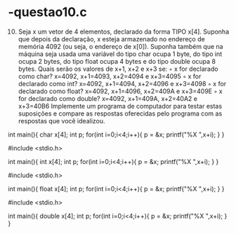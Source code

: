 # -questao10.c
10.	Seja x um vetor de 4 elementos, declarado da forma TIPO x[4]. Suponha que depois da declaração, x esteja armazenado no endereço de memória 4092 (ou seja, o endereço de x[0]). Suponha também que na máquina seja usada uma variável do tipo char ocupa 1 byte, do tipo int ocupa 2 bytes, do tipo float ocupa 4 bytes e do tipo double ocupa 8 bytes. Quais serão os valores de x+1, x+2 e x+3 se: 
◦ x for declarado como char? x=4092, x+1=4093, x+2=4094 e x+3=4095
◦ x for declarado como int? x=4092, x+1=4094, x+2=4096 e x+3=4098
◦ x for declarado como float? x=4092, x+1=4096, x+2=409A e x+3=409E
◦ x for declarado como double? x=4092, x+1=409A, x+2=40A2 e x+3=40B6
Implemente um programa de computador para testar estas suposições e compare as respostas oferecidas pelo programa com as respostas que você idealizou.

int main(){
  char x[4];
  int p;
  for(int i=0;i<4;i++){
  p = &x;
    printf("%X ",x+i); 
  }
}

#include <stdio.h>

int main(){
  int x[4];
  int p;
  for(int i=0;i<4;i++){
  p = &x;
    printf("%X ",x+i); 
  }
}

#include <stdio.h>

int main(){
  float x[4];
  int p;
  for(int i=0;i<4;i++){
  p = &x;
    printf("%X ",x+i); 
  }
}

#include <stdio.h>

int main(){
  double x[4];
  int p;
  for(int i=0;i<4;i++){
  p = &x;
    printf("%X ",x+i); 
  }
}
